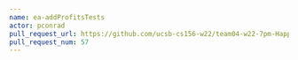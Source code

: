 ```yaml
---
name: ea-addProfitsTests
actor: pconrad
pull_request_url: https://github.com/ucsb-cs156-w22/team04-w22-7pm-HappyCows/pull/57
pull_request_num: 57
---
```

